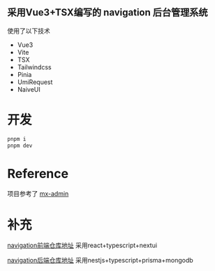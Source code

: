 ## 采用Vue3+TSX编写的 navigation 后台管理系统

使用了以下技术

- Vue3
- Vite
- TSX
- Tailwindcss
- Pinia
- UmiRequest
- NaiveUI

# 开发

```sh
pnpm i
pnpm dev
```

# Reference
项目参考了 [mx-admin](https://github.com/mx-space/mx-admin)

# 补充

[navigation前端仓库地址](https://github.com/suemor233/Navigation) 采用react+typescript+nextui

[navigation后端仓库地址](https://github.com/suemor233/navigation-server) 采用nestjs+typescript+prisma+mongodb
